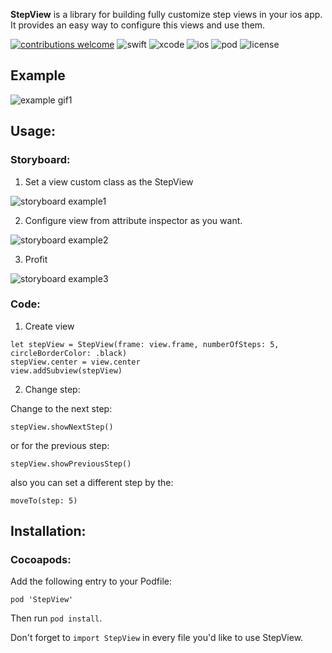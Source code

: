 **StepView** is a library for building fully customize step views in your ios app. It provides an easy way to configure this views and use them.

[![contributions welcome](https://img.shields.io/badge/contributions-welcome-brightgreen.svg?style=flat)](https://github.com/vladislovshilov/StepView/issues) ![swift](https://img.shields.io/badge/swift-4.0+-orange.svg) ![xcode](https://img.shields.io/badge/Xcode-9.0+-blue.png) ![ios](https://img.shields.io/badge/ios-8.0+-blue.svg) ![pod](https://img.shields.io/cocoapods/v/StepView.svg?style=flat) ![license](https://img.shields.io/cocoapods/l/StepView.png)

## Example 

![example gif1](https://media.giphy.com/media/7A1drTOKUM46ElGgqF/giphy.gif)

## Usage:
### Storyboard:

1. Set a view custom class as the StepView

![storyboard example1](https://i.ibb.co/QJvnjNn/Screen-Shot-2018-12-18-at-12-38-52-PM.png)

2. Configure view from attribute inspector as you want.

![storyboard example2](https://i.ibb.co/MpF7s44/Screen-Shot-2018-12-18-at-12-42-48-PM.png)

3. Profit

![storyboard example3](https://i.ibb.co/yPkvtX4/Screen-Shot-2018-12-18-at-12-43-26-PM.png)

### Code:

1. Create view
```
let stepView = StepView(frame: view.frame, numberOfSteps: 5, circleBorderColor: .black)
stepView.center = view.center
view.addSubview(stepView)
```

2. Change step:

Change to the next step:
```
stepView.showNextStep()
```
or for the previous step:
```
stepView.showPreviousStep()
```
also you can set a different step by the:
```
moveTo(step: 5)
```

## Installation:
### Cocoapods:
Add the following entry to your Podfile:
```
pod 'StepView'
```
Then run ```pod install```.

Don't forget to ```import StepView``` in every file you'd like to use StepView.
